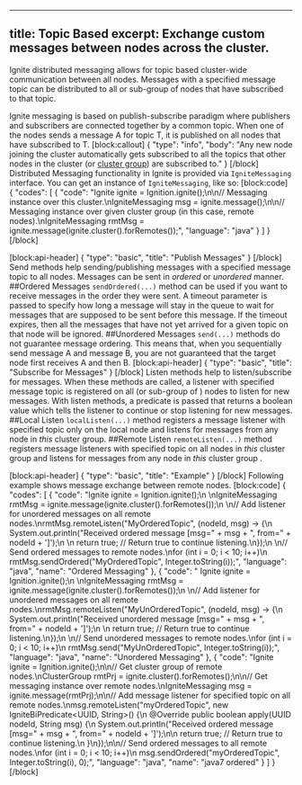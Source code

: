 --------------
title: Topic Based
excerpt: Exchange custom messages between nodes across the cluster.
--------------

Ignite distributed messaging allows for topic based cluster-wide communication between all nodes. Messages with a specified message topic can be distributed to all or sub-group of nodes that have subscribed to that topic. 

Ignite messaging is based on publish-subscribe paradigm where publishers and subscribers  are connected together by a common topic. When one of the nodes sends a message A for topic T, it is published on all nodes that have subscribed to T.
[block:callout]
{
  "type": "info",
  "body": "Any new node joining the cluster automatically gets subscribed to all the topics that other nodes in the cluster (or [cluster group](/docs/cluster-groups)) are subscribed to."
}
[/block]
Distributed Messaging functionality in Ignite is provided via `IgniteMessaging` interface. You can get an instance of `IgniteMessaging`, like so:
[block:code]
{
  "codes": [
    {
      "code": "Ignite ignite = Ignition.ignite();\n\n// Messaging instance over this cluster.\nIgniteMessaging msg = ignite.message();\n\n// Messaging instance over given cluster group (in this case, remote nodes).\nIgniteMessaging rmtMsg = ignite.message(ignite.cluster().forRemotes());",
      "language": "java"
    }
  ]
}
[/block]

[block:api-header]
{
  "type": "basic",
  "title": "Publish Messages"
}
[/block]
Send methods help sending/publishing messages with a specified message topic to all nodes. Messages can be sent in *ordered* or *unordered* manner.
##Ordered Messages
`sendOrdered(...)` method can be used if you want to receive messages in the order they were sent. A timeout parameter is passed to specify how long a message will stay in the queue to wait for messages that are supposed to be sent before this message. If the timeout expires, then all the messages that have not yet arrived for a given topic on that node will be ignored.
##Unordered Messages
`send(...)` methods do not guarantee message ordering. This means that, when you sequentially send message A and message B, you are not guaranteed that the target node first receives A and then B.
[block:api-header]
{
  "type": "basic",
  "title": "Subscribe for Messages"
}
[/block]
Listen methods help to listen/subscribe for messages. When these methods are called, a listener with specified message topic is registered on  all (or sub-group of ) nodes to listen for new messages. With listen methods, a predicate is passed that returns a boolean value which tells the listener to continue or stop listening for new messages. 
##Local Listen
`localListen(...)` method registers a message listener with specified topic only on the local node and listens for messages from any node in *this* cluster group.
##Remote Listen
`remoteListen(...)` method registers message listeners with specified topic on all nodes in *this* cluster group and listens for messages from any node in *this* cluster group . 


[block:api-header]
{
  "type": "basic",
  "title": "Example"
}
[/block]
Following example shows message exchange between remote nodes.
[block:code]
{
  "codes": [
    {
      "code": "Ignite ignite = Ignition.ignite();\n \nIgniteMessaging rmtMsg = ignite.message(ignite.cluster().forRemotes());\n \n// Add listener for unordered messages on all remote nodes.\nrmtMsg.remoteListen(\"MyOrderedTopic\", (nodeId, msg) -> {\n    System.out.println(\"Received ordered message [msg=\" + msg + \", from=\" + nodeId + ']');\n \n    return true; // Return true to continue listening.\n});\n \n// Send ordered messages to remote nodes.\nfor (int i = 0; i < 10; i++)\n    rmtMsg.sendOrdered(\"MyOrderedTopic\", Integer.toString(i));",
      "language": "java",
      "name": "Ordered Messaging"
    },
    {
      "code": " Ignite ignite = Ignition.ignite();\n \nIgniteMessaging rmtMsg = ignite.message(ignite.cluster().forRemotes());\n \n// Add listener for unordered messages on all remote nodes.\nrmtMsg.remoteListen(\"MyUnOrderedTopic\", (nodeId, msg) -> {\n    System.out.println(\"Received unordered message [msg=\" + msg + \", from=\" + nodeId + ']');\n \n    return true; // Return true to continue listening.\n});\n \n// Send unordered messages to remote nodes.\nfor (int i = 0; i < 10; i++)\n    rmtMsg.send(\"MyUnOrderedTopic\", Integer.toString(i));",
      "language": "java",
      "name": "Unordered Messaging"
    },
    {
      "code": "Ignite ignite = Ignition.ignite();\n\n// Get cluster group of remote nodes.\nClusterGroup rmtPrj = ignite.cluster().forRemotes();\n\n// Get messaging instance over remote nodes.\nIgniteMessaging msg = ignite.message(rmtPrj);\n\n// Add message listener for specified topic on all remote nodes.\nmsg.remoteListen(\"myOrderedTopic\", new IgniteBiPredicate<UUID, String>() {\n    @Override public boolean apply(UUID nodeId, String msg) {\n        System.out.println(\"Received ordered message [msg=\" + msg + \", from=\" + nodeId + ']');\n\n        return true; // Return true to continue listening.\n    }\n});\n\n// Send ordered messages to all remote nodes.\nfor (int i = 0; i < 10; i++)\n    msg.sendOrdered(\"myOrderedTopic\", Integer.toString(i), 0);",
      "language": "java",
      "name": "java7 ordered"
    }
  ]
}
[/block]